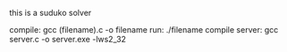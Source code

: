 this is a suduko solver

compile: gcc (filename).c -o filename
run: ./filename
compile server: gcc server.c -o server.exe -lws2_32